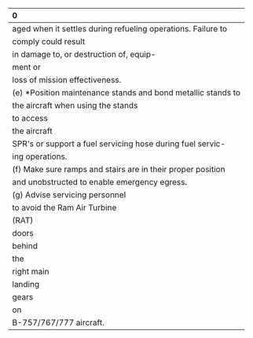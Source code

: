 | 0                                                            |
|:-------------------------------------------------------------|
| aged when it settles during refueling operations. Failure to |
| comply could result                                          |
| in damage to, or destruction of, equip-                      |
| ment or                                                      |
| loss of mission effectiveness.                               |
| (e) *Position maintenance stands and bond metallic stands to |
| the aircraft when using the stands                           |
| to access                                                    |
| the aircraft                                                 |
| SPR's or support a fuel servicing hose during fuel servic-   |
| ing operations.                                              |
| (f) Make sure ramps and stairs are in their proper position  |
| and unobstructed to enable emergency egress.                 |
| (g) Advise servicing personnel                               |
| to avoid the Ram Air Turbine                                 |
| (RAT)                                                        |
| doors                                                        |
| behind                                                       |
| the                                                          |
| right main                                                   |
| landing                                                      |
| gears                                                        |
| on                                                           |
| B-757/767/777 aircraft.                                      |